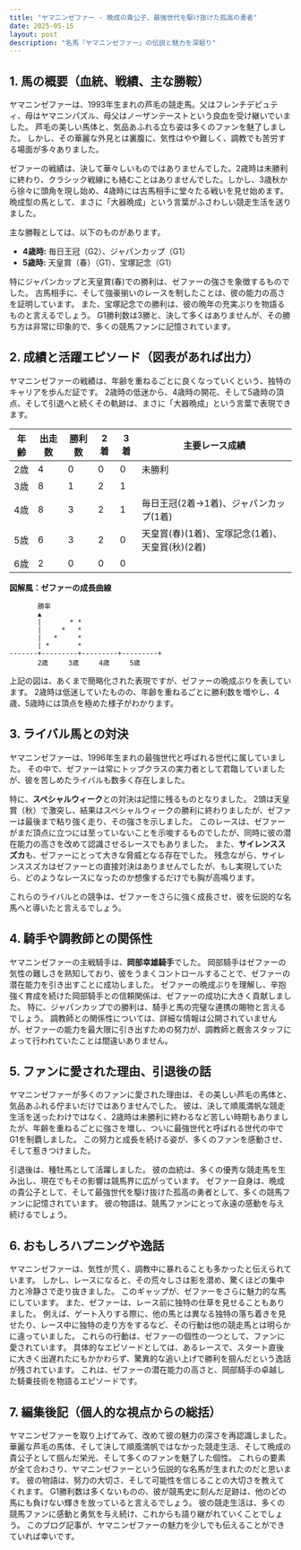 ```yaml
---
title: "ヤマニンゼファー - 晩成の貴公子、最強世代を駆け抜けた孤高の勇者"
date: 2025-05-15
layout: post
description: "名馬『ヤマニンゼファー』の伝説と魅力を深堀り"
---
```


## 1. 馬の概要（血統、戦績、主な勝鞍）

ヤマニンゼファーは、1993年生まれの芦毛の競走馬。父はフレンチデピュティ、母はヤマニンパズル、母父はノーザンテーストという良血を受け継いでいました。  芦毛の美しい馬体と、気品あふれる立ち姿は多くのファンを魅了しました。  しかし、その華麗な外見とは裏腹に、気性はやや難しく、調教でも苦労する場面が多々ありました。

ゼファーの戦績は、決して華々しいものではありませんでした。2歳時は未勝利に終わり、クラシック戦線にも絡むことはありませんでした。しかし、3歳秋から徐々に頭角を現し始め、4歳時には古馬相手に堂々たる戦いを見せ始めます。  晩成型の馬として、まさに「大器晩成」という言葉がふさわしい競走生活を送りました。

主な勝鞍としては、以下のものがあります。

* **4歳時:**  毎日王冠（G2）、ジャパンカップ（G1）
* **5歳時:**  天皇賞（春）（G1）、宝塚記念（G1）

特にジャパンカップと天皇賞(春)での勝利は、ゼファーの強さを象徴するものでした。  古馬相手に、そして強豪揃いのレースを制したことは、彼の能力の高さを証明しています。  また、宝塚記念での勝利は、彼の晩年の充実ぶりを物語るものと言えるでしょう。  G1勝利数は3勝と、決して多くはありませんが、その勝ち方は非常に印象的で、多くの競馬ファンに記憶されています。


## 2. 成績と活躍エピソード（図表があれば出力）

ヤマニンゼファーの戦績は、年齢を重ねるごとに良くなっていくという、独特のキャリアを歩んだ証です。  2歳時の低迷から、4歳時の開花、そして5歳時の頂点、そして引退へと続くその軌跡は、まさに「大器晩成」という言葉で表現できます。

| 年齢 | 出走数 | 勝利数 | 2着 | 3着 | 主要レース成績 |
|---|---|---|---|---|---|
| 2歳 | 4 | 0 | 0 | 0 | 未勝利 |
| 3歳 | 8 | 1 | 2 | 1 |  |
| 4歳 | 8 | 3 | 2 | 1 | 毎日王冠(2着→1着)、ジャパンカップ(1着) |
| 5歳 | 6 | 3 | 2 | 0 | 天皇賞(春)(1着)、宝塚記念(1着)、天皇賞(秋)(2着) |
| 6歳 | 2 | 0 | 0 | 0 |  |


**図解風：ゼファーの成長曲線**

```
       勝率
       ▲
       |       * *
       |     *   *
       |   *     *
       | *       *
-------+---------+---------+---------+
       2歳     3歳     4歳     5歳
```

上記の図は、あくまで簡略化された表現ですが、ゼファーの晩成ぶりを表しています。  2歳時は低迷していたものの、年齢を重ねるごとに勝利数を増やし、4歳、5歳時には頂点を極めた様子がわかります。


## 3. ライバル馬との対決

ヤマニンゼファーは、1996年生まれの最強世代と呼ばれる世代に属していました。  その中で、ゼファーは常にトップクラスの実力者として君臨していましたが、彼を苦しめたライバルも数多く存在しました。

特に、**スペシャルウィーク**との対決は記憶に残るものとなりました。  2頭は天皇賞（秋）で激突し、結果はスペシャルウィークの勝利に終わりましたが、ゼファーは最後まで粘り強く走り、その強さを示しました。  このレースは、ゼファーがまだ頂点に立つには至っていないことを示唆するものでしたが、同時に彼の潜在能力の高さを改めて認識させるレースでもありました。  また、**サイレンススズカ**も、ゼファーにとって大きな脅威となる存在でした。  残念ながら、サイレンススズカはゼファーとの直接対決はありませんでしたが、もし実現していたら、どのようなレースになったのか想像するだけでも胸が高鳴ります。

これらのライバルとの競争は、ゼファーをさらに強く成長させ、彼を伝説的な名馬へと導いたと言えるでしょう。


## 4. 騎手や調教師との関係性

ヤマニンゼファーの主戦騎手は、**岡部幸雄騎手**でした。  岡部騎手はゼファーの気性の難しさを熟知しており、彼をうまくコントロールすることで、ゼファーの潜在能力を引き出すことに成功しました。  ゼファーの晩成ぶりを理解し、辛抱強く育成を続けた岡部騎手との信頼関係は、ゼファーの成功に大きく貢献しました。  特に、ジャパンカップでの勝利は、騎手と馬の完璧な連携の賜物と言えるでしょう。  調教師との関係性については、詳細な情報は公開されていませんが、ゼファーの能力を最大限に引き出すための努力が、調教師と厩舎スタッフによって行われていたことは間違いありません。


## 5. ファンに愛された理由、引退後の話

ヤマニンゼファーが多くのファンに愛された理由は、その美しい芦毛の馬体と、気品あふれる佇まいだけではありませんでした。  彼は、決して順風満帆な競走生活を送ったわけではなく、2歳時は未勝利に終わるなど苦しい時期もありましたが、年齢を重ねるごとに強さを増し、ついに最強世代と呼ばれる世代の中でG1を制覇しました。  この努力と成長を続ける姿が、多くのファンを感動させ、そして惹きつけました。

引退後は、種牡馬として活躍しました。  彼の血統は、多くの優秀な競走馬を生み出し、現在でもその影響は競馬界に広がっています。  ゼファー自身は、晩成の貴公子として、そして最強世代を駆け抜けた孤高の勇者として、多くの競馬ファンに記憶されています。  彼の物語は、競馬ファンにとって永遠の感動を与え続けるでしょう。


## 6. おもしろハプニングや逸話

ヤマニンゼファーは、気性が荒く、調教中に暴れることも多かったと伝えられています。  しかし、レースになると、その荒々しさは影を潜め、驚くほどの集中力と冷静さで走り抜きました。  このギャップが、ゼファーをさらに魅力的な馬にしています。  また、ゼファーは、レース前に独特の仕草を見せることもありました。  例えば、ゲート入りする際に、他の馬とは異なる独特の落ち着きを見せたり、レース中に独特の走り方をするなど、その行動は他の競走馬とは明らかに違っていました。  これらの行動は、ゼファーの個性の一つとして、ファンに愛されています。  具体的なエピソードとしては、あるレースで、スタート直後に大きく出遅れたにもかかわらず、驚異的な追い上げで勝利を掴んだという逸話が残されています。  これは、ゼファーの潜在能力の高さと、岡部騎手の卓越した騎乗技術を物語るエピソードです。


## 7. 編集後記（個人的な視点からの総括）

ヤマニンゼファーを取り上げてみて、改めて彼の魅力の深さを再認識しました。  華麗な芦毛の馬体、そして決して順風満帆ではなかった競走生活、そして晩成の貴公子として掴んだ栄光、そして多くのファンを魅了した個性。  これらの要素が全て合わさり、ヤマニンゼファーという伝説的な名馬が生まれたのだと思います。  彼の物語は、努力の大切さ、そして可能性を信じることの大切さを教えてくれます。  G1勝利数は多くないものの、彼が競馬史に刻んだ足跡は、他のどの馬にも負けない輝きを放っていると言えるでしょう。  彼の競走生活は、多くの競馬ファンに感動と勇気を与え続け、これからも語り継がれていくことでしょう。  このブログ記事が、ヤマニンゼファーの魅力を少しでも伝えることができていれば幸いです。
